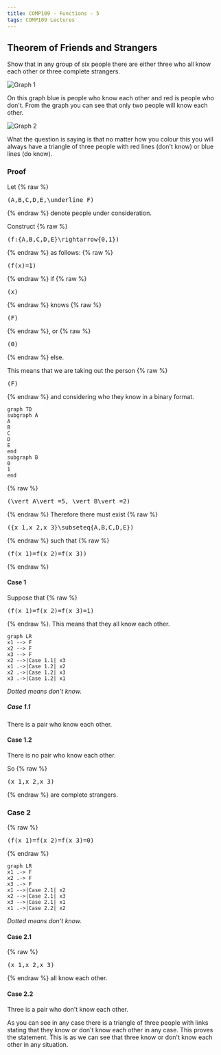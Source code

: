 ```yaml
---
title: COMP109 - Functions - 5
tags: COMP109 Lectures
---
```

## Theorem of Friends and Strangers
Show that in any group of six people there are either three who all know each other or three complete strangers.

![Graph 1]({{site.baseurl}}/assets/COMP109/Lectures/2020-11-13-3-1.png)

On this graph blue is people who know each other and red is people who don't. From the graph you can see that only two people will know each other.

![Graph 2]({{site.baseurl}}/assets/COMP109/Lectures/2020-11-13-3-2.png)

What the question is saying is that no matter how you colour this you will always have a triangle of three people with red lines (don't know) or blue lines (do know).

### Proof
Let {% raw %}<pre>\(A,B,C,D,E,\underline F\)</pre>{% endraw %} denote people under consideration.

Construct {% raw %}<pre>\(f:\{A,B,C,D,E\}\rightarrow\{0,1\}\)</pre>{% endraw %} as follows: {% raw %}<pre>\(f(x)=1\)</pre>{% endraw %} if {% raw %}<pre>\(x\)</pre>{% endraw %} knows {% raw %}<pre>\(F\)</pre>{% endraw %}, or {% raw %}<pre>\(0\)</pre>{% endraw %} else. 

This means that we are taking out the person {% raw %}<pre>\(F\)</pre>{% endraw %} and considering who they know in a binary format.

```mermaid
graph TD
subgraph A
A
B
C
D
E
end
subgraph B
0
1
end
```

{% raw %}<pre>\(\vert A\vert =5, \vert B\vert =2\)</pre>{% endraw %} Therefore there must exist {% raw %}<pre>\(\{x_1,x_2,x_3\}\subseteq\{A,B,C,D,E\}\)</pre>{% endraw %} such that {% raw %}<pre>\(f(x_1)=f(x_2)=f(x_3)\)</pre>{% endraw %}

#### Case 1
Suppose that {% raw %}<pre>\(f(x_1)=f(x_2)=f(x_3)=1\)</pre>{% endraw %}. This means that they all know each other.

```mermaid
graph LR
x1 --> F
x2 --> F
x3 --> F
x2 -->|Case 1.1| x3
x1 .->|Case 1.2| x2
x2 .->|Case 1.2| x3
x3 .->|Case 1.2| x1
```
*Dotted means don't know.*

##### Case 1.1
There is a pair who know each other.

#### Case 1.2
There is no pair who know each other. 

So {% raw %}<pre>\(x_1,x_2,x_3\)</pre>{% endraw %} are complete strangers.

### Case 2
{% raw %}<pre>\(f(x_1)=f(x_2)=f(x_3)=0\)</pre>{% endraw %}

```mermaid
graph LR
x1 .-> F
x2 .-> F
x3 .-> F
x1 -->|Case 2.1| x2
x2 -->|Case 2.1| x3
x3 -->|Case 2.1| x1
x1 .->|Case 2.2| x2
```
*Dotted means don't know.*

#### Case 2.1
{% raw %}<pre>\(x_1,x_2,x_3\)</pre>{% endraw %} all know each other.

#### Case 2.2
Three is a pair who don't know each other.

As you can see in any case there is a triangle of three people with links stating that they know or don't know each other in any case. This proves the statement. This is as we can see that three know or don't know each other in any situation.
